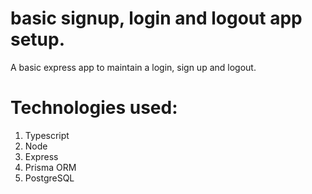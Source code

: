 # basic signup, login and logout app setup.
A basic express app to maintain a login, sign up and logout.


# Technologies used:
1. Typescript
2. Node
3. Express
4. Prisma ORM
5. PostgreSQL
